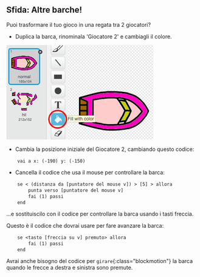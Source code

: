 ## Sfida: Altre barche!
Puoi trasformare il tuo gioco in una regata tra 2 giocatori?

+ Duplica la barca, rinominala 'Giocatore 2' e cambiagli il colore.

![screenshot](images/boat-p2.png)

+ Cambia la posizione iniziale del Giocatore 2, cambiando questo codice:

```blocks
	vai a x: (-190) y: (-150)
```

+ Cancella il codice che usa il mouse per controllare la barca:

```blocks
	se < (distanza da [puntatore del mouse v]) > [5] > allora
		punta verso [puntatore del mouse v]
		fai (1) passi
	end
```

...e sostituiscilo con il codice per controllare la barca usando i tasti freccia.

Questo è il codice che dovrai usare per fare avanzare la barca:

```blocks
	se <tasto [freccia su v] premuto> allora
  		fai (1) passi
	end
```

Avrai anche bisogno del codice per `girare`{:class="blockmotion"} la barca quando le frecce a destra e sinistra sono premute.
